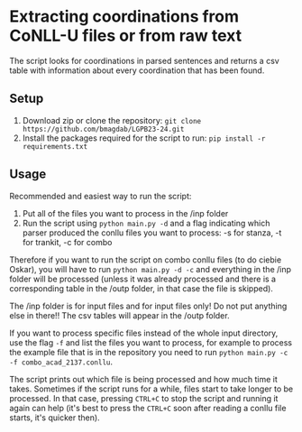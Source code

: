 # Extracting coordinations from CoNLL-U files or from raw text
The script looks for coordinations in parsed sentences and returns a csv table with information about every coordination that has been found.


## Setup
1. Download zip or clone the repository: `git clone https://github.com/bmagdab/LGPB23-24.git`
2. Install the packages required for the script to run: `pip install -r requirements.txt`


## Usage
Recommended and easiest way to run the script:
1. Put all of the files you want to process in the /inp folder
2. Run the script using `python main.py -d` and a flag indicating which parser produced the conllu files you want to process: -s for stanza, -t for trankit, -c for combo

Therefore if you want to run the script on combo conllu files (to do ciebie Oskar), you will have to run `python main.py -d -c` and everything in the /inp folder will be processed (unless it was already processed and there is a corresponding table in the /outp folder, in that case the file is skipped).

The /inp folder is for input files and for input files only! Do not put anything else in there!!
The csv tables will appear in the /outp folder.

If you want to process specific files instead of the whole input directory, use the flag `-f` and list the files you want to process, for example to process the example file that is in the repository you need to run `python main.py -c -f combo_acad_2137.conllu`.

The script prints out which file is being processed and how much time it takes. Sometimes if the script runs for a while, files start to take longer to be processed. In that case, pressing `CTRL+C` to stop the script and running it again can help (it's best to press the `CTRL+C` soon after reading a conllu file starts, it's quicker then).
